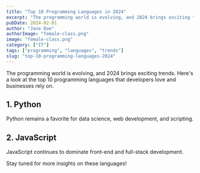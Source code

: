 ```yaml
---
title: "Top 10 Programming Languages in 2024"
excerpt: "The programming world is evolving, and 2024 brings exciting trends."
pubDate: 2024-02-01
author: "Jane Doe"
authorImage: "female-class.png"
image: "female-class.png"
category: ["IT"]
tags: ["programming", "languages", "trends"]
slug: "top-10-programming-languages-2024"
---
```


The programming world is evolving, and 2024 brings exciting trends. Here's a look at the top 10 programming languages that developers love and businesses rely on.

## 1. Python

Python remains a favorite for data science, web development, and scripting.

## 2. JavaScript

JavaScript continues to dominate front-end and full-stack development.

Stay tuned for more insights on these languages!

